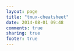 ```yaml
---
layout: page
title: "tmux-cheatsheet"
date: 2014-08-01 09:48
comments: true
sharing: true
footer: true
---
```

